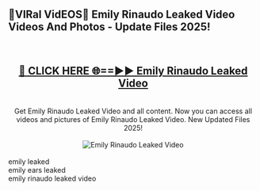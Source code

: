 <h2>🔴VIRal VidEOS🔴 Emily Rinaudo Leaked Video Videos And Photos - Update Files 2025!</h2>
<br>
<div align="center">
<h2><a href="https://virallinks.top/odZfE0" rel="nofollow">🔴 CLICK HERE 🌐==►► Emily Rinaudo Leaked Video</a></h2>
<br>
Get Emily Rinaudo Leaked Video and all content. Now you can access all videos and pictures of Emily Rinaudo Leaked Video. New Updated Files 2025!
<br>
<br>
<a href="https://virallinks.top/odZfE0" rel="nofollow" data-target="animated-image.originalLink"><img src="https://i.imgur.com/dJHk4Zq.gif)" alt="Emily Rinaudo Leaked Video" style="max-width: 100%; display: inline-block;" data-target="animated-image.originalImage"></a>
</div>
<br>
emily leaked<br>
emily ears leaked<br>
emily rinaudo leaked video